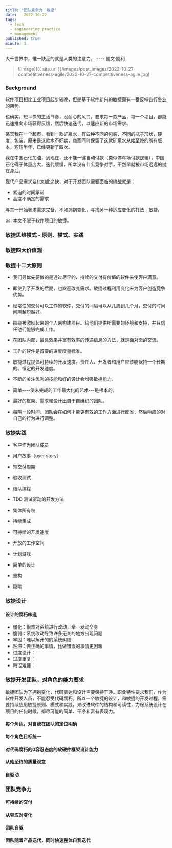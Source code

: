 ```yaml
---
title: "团队竞争力：敏捷"
date:   2022-10-22
tags:
  - tech
  - engineering practice
  - management
published: true
minute: 3
---
```


大千世界中，惟一缺乏的就是人类的注意力。 ---- 凯文·凯利

> ![Image]({{ site.url }}/images/post_images/2022-10-27-competitiveness-agile/2022-10-27-competitiveness-agile.jpg)

### Background

软件项目相比工业项目起步较晚，但是基于软件新兴的敏捷颇有一番反哺各行各业的架势。

也确实，短平快的生活节奏，没耐心的风口，要求每一款产品，每一个项目，都能迅速推向市场获得反馈，然后快速迭代，以适应新的市场需求。

某天我在一个超市，看到一款矿泉水，有四种不同的包装，不同的瓶子形状，硬度，包装，原来是这款水不好卖，商家同时保留了这款矿泉水从始至终的所有版本，短短半年，已经更新了四次。

我在中国石化加油，到现在，还不能一键自动付款（类似停车场付款逻辑），中国石化碍于体量庞大，迭代缓慢，所幸没有什么竞争对手，不然早就被市场远远的抛在身后。

现代产品需求变化如此之快，对于开发团队需要面临的挑战就是：

* 紧迫的时间承诺
* 高度不确定的需求

与其一开始奢求需求完备，不如拥抱变化，寻找另一种适应变化的打法 - 敏捷。

ps: 本文不限于软件项目的敏捷。

### 敏捷思维模式 - 原则、模式、实践



### 敏捷四大价值观

### 敏捷十二大原则

* 我们最优先要做的是通过尽早的、持续的交付有价值的软件来使客户满意。

* 即使到了开发的后期，也欢迎改变需求。敏捷过程利用变化来为客户创造竞争优势。

* 经常性的交付可以工作的软件，交付的间隔可以从几周到几个月，交付的时间间隔越短越好。

* 围绕被激励起来的个人来构建项目。给他们提供所需要的环境和支持，并且信任他们能够完成工作。

* 在团队内部，最具效果并富有效率的传递信息的方法，就是面对面的交流。

* 工作的软件是首要的进度度量标准。

* 敏捷过程提倡可持续的开发速度。责任人、开发者和用户应该能保持一个长期的、恒定的开发速度。

* 不断的关注优秀的技能和好的设计会增强敏捷能力。

* 简单----使未完成的工作最大化的艺术---是根本的。

* 最好的框架、需求和设计出自于自组织的团队。

* 每隔一段时间，团队会在如何才能更有效的工作方面进行反省，然后响应的对自己的行为进行调整。

### 敏捷实践

* 客户作为团队成员

* 用户故事（user story）

* 短交付周期

* 验收测试

* 结队编程

* TDD 测试驱动的开发方法

* 集体所有权

* 持续集成

* 可持续的开发速度

* 开放的工作空间

* 计划游戏

* 简单的设计

* 重构

* 隐喻

### 敏捷设计

#### 设计的腐朽味道

* 僵化：很难对系统进行改动，牵一发动全身
* 脆弱：系统改动导致许多无关的地方出现问题
* 牢固：难以解开的的系统纠结
* 粘滞：做正确的事情，比做错误的事情更困难
* 过度设计：
* 过度重复：
* 晦涩难懂：

### 敏捷开发团队，对角色的能力要求

敏捷团队为了拥抱变化，代码表达和设计需要保持干净。职业特性要求我们，作为软件开发人员，不能忍受代码腐朽。所以一个敏捷的设计，和敏捷的开发过程，需要持续应用敏捷原则、模式和实践，来改进软件的结构和可读性，力保系统设计在项目的任何时候，都尽可能的简单、干净和富有表现力。

#### 每个角色，对自我在团队的定位明确

#### 每个角色目标统一

#### 对代码腐朽的0容忍态度的软硬件框架设计能力

#### 从始至终的质量观念

#### 自驱动

### 团队竞争力

#### 可持续的交付

#### 从容应对变化

#### 团队自驱

#### 团队随着产品迭代，同时快速整体自我迭代